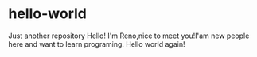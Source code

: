 # hello-world
Just another repository
Hello!
I'm Reno,nice to meet you!I'am new people here and want to learn programing.
Hello world again!
